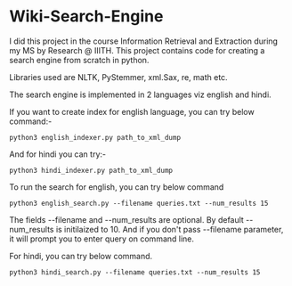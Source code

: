 # Wiki-Search-Engine

I did this project in the course Information Retrieval and Extraction during my MS by Research @ IIITH. This project contains code for creating a search engine from scratch in python.

Libraries used are NLTK, PyStemmer, xml.Sax, re, math etc. 

The search engine is implemented in 2 languages viz english and hindi.

If you want to create index for english language, you can try below command:-
 ```
 python3 english_indexer.py path_to_xml_dump
 ```

And for hindi you can try:-
 ```
 python3 hindi_indexer.py path_to_xml_dump
 ```
 
To run the search for english, you can try below command
```
python3 english_search.py --filename queries.txt --num_results 15
```

The fields --filename and --num_results are optional. By default --num_results is initilaized to 10. And if you don't pass --filename parameter, it will prompt you to enter query on command line.

For hindi, you can try below command.

```
python3 hindi_search.py --filename queries.txt --num_results 15
```

